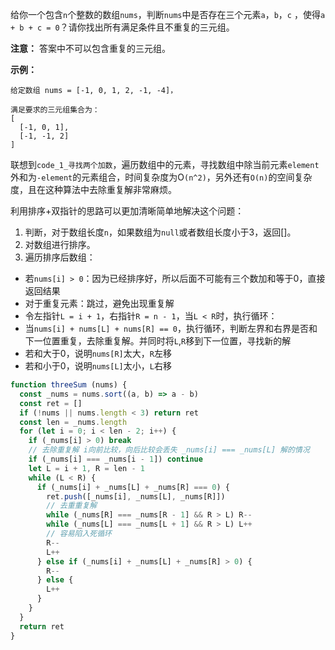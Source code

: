 给你一个包含`n`个整数的数组`nums`，判断`nums`中是否存在三个元素`a`，`b`，`c` ，使得`a + b + c = 0`？请你找出所有满足条件且不重复的三元组。

**注意：** 答案中不可以包含重复的三元组。

**示例：**
```
给定数组 nums = [-1, 0, 1, 2, -1, -4]，

满足要求的三元组集合为：
[
  [-1, 0, 1],
  [-1, -1, 2]
]
```

联想到`code_1_寻找两个加数`，遍历数组中的元素，寻找数组中除当前元素`element`外和为`-element`的元素组合，时间复杂度为O`(n^2)`，另外还有`O(n)`的空间复杂度，且在这种算法中去除重复解非常麻烦。

利用排序+双指针的思路可以更加清晰简单地解决这个问题：

1. 判断，对于数组长度`n`，如果数组为`null`或者数组长度小于3，返回[]。
2. 对数组进行排序。
3. 遍历排序后数组：
  - 若`nums[i] > 0`：因为已经排序好，所以后面不可能有三个数加和等于0，直接返回结果
  - 对于重复元素：跳过，避免出现重复解
  - 令左指针`L = i + 1`，右指针`R = n - 1`，当`L < R`时，执行循环：
  - 当`nums[i] + nums[L] + nums[R] == 0`，执行循环，判断左界和右界是否和下一位置重复，去除重复解。并同时将`L`,`R`移到下一位置，寻找新的解
  - 若和大于0，说明`nums[R]`太大，`R`左移
  - 若和小于0，说明`nums[L]`太小，`L`右移

```js
function threeSum (nums) {
  const _nums = nums.sort((a, b) => a - b)
  const ret = []
  if (!nums || nums.length < 3) return ret
  const len = _nums.length
  for (let i = 0; i < len - 2; i++) {
    if (_nums[i] > 0) break
    // 去除重复解 i向前比较，向后比较会丢失 _nums[i] === _nums[L] 解的情况
    if (_nums[i] === _nums[i - 1]) continue
    let L = i + 1, R = len - 1
    while (L < R) {
      if (_nums[i] + _nums[L] + _nums[R] === 0) {
        ret.push([_nums[i], _nums[L], _nums[R]])
        // 去重重复解
        while (_nums[R] === _nums[R - 1] && R > L) R--
        while (_nums[L] === _nums[L + 1] && R > L) L++
        // 容易陷入死循环
        R--
        L++
      } else if (_nums[i] + _nums[L] + _nums[R] > 0) {
        R--
      } else {
        L++
      }
    }
  }
  return ret
}
```
